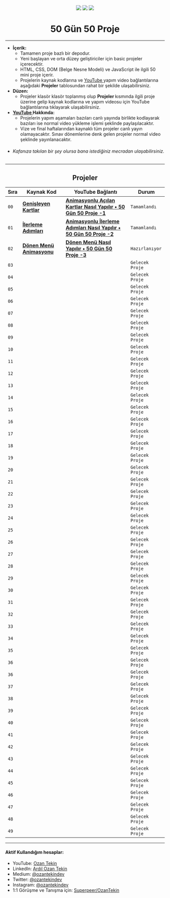 <div align= "center">
<img  src="https://skillicons.dev/icons?i=html" /> <img  src="https://skillicons.dev/icons?i=css" /> <img  src="https://skillicons.dev/icons?i=js" /> 
<h1>50 Gün 50 Proje</h1>
</div>

<hr/>

- <b> İçerik: </b>
  - Tamamen proje bazlı bir depodur.
  - Yeni başlayan ve orta düzey geliştiriciler için basic projeler içerecektir.
  - HTML, CSS, DOM (Belge Nesne Modeli) ve JavaScript ile ilgili 50 mini proje içerir.
  - Projelerin kaynak kodlarına ve <a href="https://www.youtube.com/channel/UC86HNI5ZoebM7zqAVQt6ouw"> YouTube </a> yapım video bağlantılarına aşağıdaki <b>Projeler</b> tablosundan rahat bir şekilde ulaşabilirsiniz.
- <b> Düzen: </b>
  - Projeler klasör klasör toplanmış olup <b> Projeler </b> kısmında ilgili proje üzerine gelip kaynak kodlarına ve yapım videosu için YouTube bağlantılarına tıklayarak ulaşabilirsiniz.
- <b> <a href="https://www.youtube.com/channel/UC86HNI5ZoebM7zqAVQt6ouw"> YouTube </a> Hakkında: </b>
  - Projelerin yapım aşamaları bazıları canlı yayında birlikte kodlayarak bazıları ise normal video yükleme işlemi şeklinde paylaşılacaktır.
  - Vize ve final haftalarından kaynaklı tüm projeler canlı yayın olamayacaktır. Sınav dönemlerine denk gelen projeler normal video şeklinde yayınlanacaktır.
- ###### Kafanıza takılan bir şey olursa bana istediğiniz mecradan ulaşabilirsiniz.

<hr/>

<h2 align="center"> Projeler </h2>

| Sıra | Kaynak Kod                                                                                                       | YouTube Bağlantı                                                                                     | Durum           |
| ---- | ---------------------------------------------------------------------------------------------------------------- | ---------------------------------------------------------------------------------------------------- | --------------- |
| `00` | **[Genişleyen Kartlar](https://github.com/ozantekin/50Days50Projects/tree/main/Projects/01_Genisleyen_Kartlar)** | **[Animasyonlu Açılan Kartlar Nasıl Yapılır • 50 Gün 50 Proje -1](https://youtu.be/32sSSksKbCE)**    | `Tamamlandı`    |
| `01` | **[İlerleme Adımları](https://github.com/ozantekin/50Days50Projects/tree/main/Projects/02_Ilerleme_Adimlari)**   | **[Animasyonlu İlerleme Adımları Nasıl Yapılır • 50 Gün 50 Proje -2](https://youtu.be/YhbVCjdjOO0)** | `Tamamlandı`    |
| `02` | **[Dönen Menü Animasyonu]()**                                                                                    | **[Dönen Menü Nasıl Yapılır • 50 Gün 50 Proje -3]()**                                                | `Hazırlanıyor`  |
| `03` | **[]()**                                                                                                         | **[]()**                                                                                             | `Gelecek Proje` |
| `04` | **[]()**                                                                                                         | **[]()**                                                                                             | `Gelecek Proje` |
| `05` | **[]()**                                                                                                         | **[]()**                                                                                             | `Gelecek Proje` |
| `06` | **[]()**                                                                                                         | **[]()**                                                                                             | `Gelecek Proje` |
| `07` | **[]()**                                                                                                         | **[]()**                                                                                             | `Gelecek Proje` |
| `08` | **[]()**                                                                                                         | **[]()**                                                                                             | `Gelecek Proje` |
| `09` | **[]()**                                                                                                         | **[]()**                                                                                             | `Gelecek Proje` |
| `10` | **[]()**                                                                                                         | **[]()**                                                                                             | `Gelecek Proje` |
| `11` | **[]()**                                                                                                         | **[]()**                                                                                             | `Gelecek Proje` |
| `12` | **[]()**                                                                                                         | **[]()**                                                                                             | `Gelecek Proje` |
| `13` | **[]()**                                                                                                         | **[]()**                                                                                             | `Gelecek Proje` |
| `14` | **[]()**                                                                                                         | **[]()**                                                                                             | `Gelecek Proje` |
| `15` | **[]()**                                                                                                         | **[]()**                                                                                             | `Gelecek Proje` |
| `16` | **[]()**                                                                                                         | **[]()**                                                                                             | `Gelecek Proje` |
| `17` | **[]()**                                                                                                         | **[]()**                                                                                             | `Gelecek Proje` |
| `18` | **[]()**                                                                                                         | **[]()**                                                                                             | `Gelecek Proje` |
| `19` | **[]()**                                                                                                         | **[]()**                                                                                             | `Gelecek Proje` |
| `20` | **[]()**                                                                                                         | **[]()**                                                                                             | `Gelecek Proje` |
| `21` | **[]()**                                                                                                         | **[]()**                                                                                             | `Gelecek Proje` |
| `22` | **[]()**                                                                                                         | **[]()**                                                                                             | `Gelecek Proje` |
| `23` | **[]()**                                                                                                         | **[]()**                                                                                             | `Gelecek Proje` |
| `24` | **[]()**                                                                                                         | **[]()**                                                                                             | `Gelecek Proje` |
| `25` | **[]()**                                                                                                         | **[]()**                                                                                             | `Gelecek Proje` |
| `26` | **[]()**                                                                                                         | **[]()**                                                                                             | `Gelecek Proje` |
| `27` | **[]()**                                                                                                         | **[]()**                                                                                             | `Gelecek Proje` |
| `28` | **[]()**                                                                                                         | **[]()**                                                                                             | `Gelecek Proje` |
| `29` | **[]()**                                                                                                         | **[]()**                                                                                             | `Gelecek Proje` |
| `30` | **[]()**                                                                                                         | **[]()**                                                                                             | `Gelecek Proje` |
| `31` | **[]()**                                                                                                         | **[]()**                                                                                             | `Gelecek Proje` |
| `32` | **[]()**                                                                                                         | **[]()**                                                                                             | `Gelecek Proje` |
| `33` | **[]()**                                                                                                         | **[]()**                                                                                             | `Gelecek Proje` |
| `34` | **[]()**                                                                                                         | **[]()**                                                                                             | `Gelecek Proje` |
| `35` | **[]()**                                                                                                         | **[]()**                                                                                             | `Gelecek Proje` |
| `36` | **[]()**                                                                                                         | **[]()**                                                                                             | `Gelecek Proje` |
| `36` | **[]()**                                                                                                         | **[]()**                                                                                             | `Gelecek Proje` |
| `37` | **[]()**                                                                                                         | **[]()**                                                                                             | `Gelecek Proje` |
| `38` | **[]()**                                                                                                         | **[]()**                                                                                             | `Gelecek Proje` |
| `39` | **[]()**                                                                                                         | **[]()**                                                                                             | `Gelecek Proje` |
| `40` | **[]()**                                                                                                         | **[]()**                                                                                             | `Gelecek Proje` |
| `41` | **[]()**                                                                                                         | **[]()**                                                                                             | `Gelecek Proje` |
| `42` | **[]()**                                                                                                         | **[]()**                                                                                             | `Gelecek Proje` |
| `43` | **[]()**                                                                                                         | **[]()**                                                                                             | `Gelecek Proje` |
| `44` | **[]()**                                                                                                         | **[]()**                                                                                             | `Gelecek Proje` |
| `45` | **[]()**                                                                                                         | **[]()**                                                                                             | `Gelecek Proje` |
| `46` | **[]()**                                                                                                         | **[]()**                                                                                             | `Gelecek Proje` |
| `47` | **[]()**                                                                                                         | **[]()**                                                                                             | `Gelecek Proje` |
| `48` | **[]()**                                                                                                         | **[]()**                                                                                             | `Gelecek Proje` |
| `49` | **[]()**                                                                                                         | **[]()**                                                                                             | `Gelecek Proje` |

<hr/>

<h4> Aktif Kullandığım hesaplar:</h4>

- YouTube: <a href="https://www.youtube.com/c/OzanTekin">Ozan Tekin</a>
- LinkedIn: <a href="https://www.linkedin.com/in/ardilozantekin/">Ardıl Ozan Tekin</a>
- Medium: <a href="https://medium.com/@ozantekindev">@ozantekindev</a>
- Twitter: <a href="https://twitter.com/ozantekindev">@ozantekindev</a>
- Instagram: <a href="https://www.instagram.com/ozantekindev/">@ozantekindev</a>
- 1:1 Görüşme ve Tanışma için: <a href="https://superpeer.com/ozantekin">Superpeer/OzanTekin</a>
